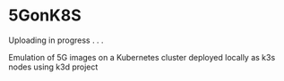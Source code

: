 # 5GonK8S

Uploading in progress . . .

Emulation of 5G images on a Kubernetes cluster deployed locally as k3s nodes using k3d project 
